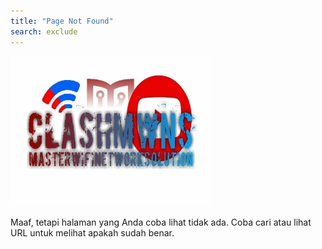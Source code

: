 ```yaml
---
title: "Page Not Found"
search: exclude
---  
```


![clashmwms](images/clashmwns.jpg)

Maaf, tetapi halaman yang Anda coba lihat tidak ada. Coba cari atau lihat URL untuk melihat apakah sudah benar.
